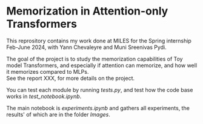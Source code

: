 # Memorization in Attention-only Transformers
This reprository contains my work done at MILES for the Spring internship Feb-June 2024, with Yann Chevaleyre and Muni Sreenivas Pydi.

The goal of the project is to study the memorization capabilities of Toy model Transformers, and especially if attention can memorize, and how well it memorizes compared to MLPs. \
See the report XXX, for more details on the project.

You can test each module by running *tests.py*, and test how the code base works in *test_notebook.ipynb*.

The main notebook is *experiments.ipynb* and gathers all experiments, the results' of which are in the folder *Images*.